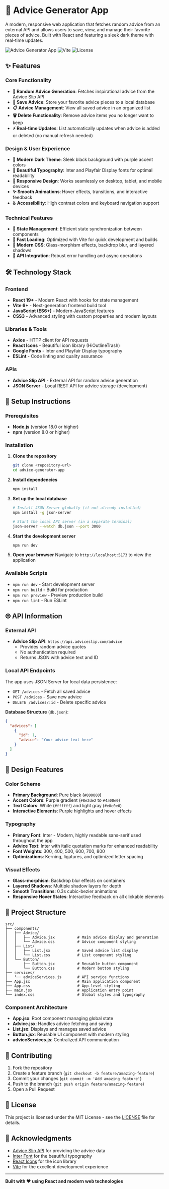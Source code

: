# 🎯 Advice Generator App

A modern, responsive web application that fetches random advice from an external API and allows users to save, view, and manage their favorite pieces of advice. Built with React and featuring a sleek dark theme with real-time updates.

![Advice Generator App](https://img.shields.io/badge/React-18+-blue.svg)
![Vite](https://img.shields.io/badge/Vite-5+-green.svg)
![License](https://img.shields.io/badge/License-MIT-yellow.svg)

## ✨ Features

### Core Functionality
- **🎲 Random Advice Generation**: Fetches inspirational advice from the Advice Slip API
- **💾 Save Advice**: Store your favorite advice pieces to a local database
- **📋 Advice Management**: View all saved advice in an organized list
- **🗑️ Delete Functionality**: Remove advice items you no longer want to keep
- **⚡ Real-time Updates**: List automatically updates when advice is added or deleted (no manual refresh needed)

### Design & User Experience
- **🌙 Modern Dark Theme**: Sleek black background with purple accent colors
- **🎨 Beautiful Typography**: Inter and Playfair Display fonts for optimal readability
- **📱 Responsive Design**: Works seamlessly on desktop, tablet, and mobile devices
- **✨ Smooth Animations**: Hover effects, transitions, and interactive feedback
- **♿ Accessibility**: High contrast colors and keyboard navigation support

### Technical Features
- **🔄 State Management**: Efficient state synchronization between components
- **🚀 Fast Loading**: Optimized with Vite for quick development and builds
- **🎯 Modern CSS**: Glass-morphism effects, backdrop blur, and layered shadows
- **📡 API Integration**: Robust error handling and async operations

## 🛠️ Technology Stack

### Frontend
- **React 19+** - Modern React with hooks for state management
- **Vite 6+** - Next-generation frontend build tool
- **JavaScript (ES6+)** - Modern JavaScript features
- **CSS3** - Advanced styling with custom properties and modern layouts

### Libraries & Tools
- **Axios** - HTTP client for API requests
- **React Icons** - Beautiful icon library (HiOutlineTrash)
- **Google Fonts** - Inter and Playfair Display typography
- **ESLint** - Code linting and quality assurance

### APIs
- **Advice Slip API** - External API for random advice generation
- **JSON Server** - Local REST API for advice storage (development)

## 🚀 Setup Instructions

### Prerequisites
- **Node.js** (version 18.0 or higher)
- **npm** (version 8.0 or higher)

### Installation

1. **Clone the repository**
   ```bash
   git clone <repository-url>
   cd advice-generator-app
   ```

2. **Install dependencies**
   ```bash
   npm install
   ```

3. **Set up the local database**
   ```bash
   # Install JSON Server globally (if not already installed)
   npm install -g json-server

   # Start the local API server (in a separate terminal)
   json-server --watch db.json --port 3000
   ```

4. **Start the development server**
   ```bash
   npm run dev
   ```

5. **Open your browser**
   Navigate to `http://localhost:5173` to view the application

### Available Scripts

- `npm run dev` - Start development server
- `npm run build` - Build for production
- `npm run preview` - Preview production build
- `npm run lint` - Run ESLint

## 🌐 API Information

### External API
- **Advice Slip API**: `https://api.adviceslip.com/advice`
  - Provides random advice quotes
  - No authentication required
  - Returns JSON with advice text and ID

### Local API Endpoints
The app uses JSON Server for local data persistence:

- `GET /advices` - Fetch all saved advice
- `POST /advices` - Save new advice
- `DELETE /advices/:id` - Delete specific advice

**Database Structure** (`db.json`):
```json
{
  "advices": [
    {
      "id": 1,
      "advice": "Your advice text here"
    }
  ]
}
```

## 🎨 Design Features

### Color Scheme
- **Primary Background**: Pure black (`#000000`)
- **Accent Colors**: Purple gradient (`#8e2de2` to `#4a00e0`)
- **Text Colors**: White (`#ffffff`) and light gray (`#e0e0e0`)
- **Interactive Elements**: Purple highlights and hover effects

### Typography
- **Primary Font**: Inter - Modern, highly readable sans-serif used throughout the app
- **Advice Text**: Inter with italic quotation marks for enhanced readability
- **Font Weights**: 300, 400, 500, 600, 700, 800
- **Optimizations**: Kerning, ligatures, and optimized letter spacing

### Visual Effects
- **Glass-morphism**: Backdrop blur effects on containers
- **Layered Shadows**: Multiple shadow layers for depth
- **Smooth Transitions**: 0.3s cubic-bezier animations
- **Responsive Hover States**: Interactive feedback on all clickable elements

## 📁 Project Structure

```
src/
├── components/
│   ├── Advice/
│   │   ├── Advice.jsx          # Main advice display and generation
│   │   └── Advice.css          # Advice component styling
│   ├── List/
│   │   ├── List.jsx            # Saved advice list display
│   │   └── List.css            # List component styling
│   └── Button/
│       ├── Button.jsx          # Reusable button component
│       └── Button.css          # Modern button styling
├── services/
│   └── adviceServices.js       # API service functions
├── App.jsx                     # Main application component
├── App.css                     # App-level styling
├── main.jsx                    # Application entry point
└── index.css                   # Global styles and typography
```

### Component Architecture
- **App.jsx**: Root component managing global state
- **Advice.jsx**: Handles advice fetching and saving
- **List.jsx**: Displays and manages saved advice
- **Button.jsx**: Reusable UI component with modern styling
- **adviceServices.js**: Centralized API communication

## 🤝 Contributing

1. Fork the repository
2. Create a feature branch (`git checkout -b feature/amazing-feature`)
3. Commit your changes (`git commit -m 'Add amazing feature'`)
4. Push to the branch (`git push origin feature/amazing-feature`)
5. Open a Pull Request

## 📄 License

This project is licensed under the MIT License - see the [LICENSE](LICENSE) file for details.

## 🙏 Acknowledgments

- [Advice Slip API](https://adviceslip.com/) for providing the advice data
- [Inter Font](https://rsms.me/inter/) for the beautiful typography
- [React Icons](https://react-icons.github.io/react-icons/) for the icon library
- [Vite](https://vitejs.dev/) for the excellent development experience

---

**Built with ❤️ using React and modern web technologies**
